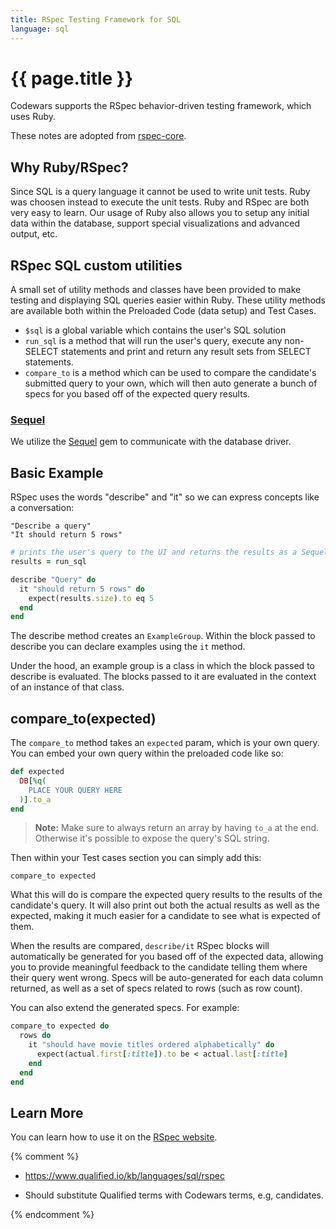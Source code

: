 ```yaml
---
title: RSpec Testing Framework for SQL
language: sql
---
```


# {{ page.title }}

Codewars supports the RSpec behavior-driven testing framework, which uses Ruby.

These notes are adopted from [rspec-core](http://rspec.info/documentation/3.3/rspec-core/).

## Why Ruby/RSpec?

Since SQL is a query language it cannot be used to write unit tests.
Ruby was choosen instead to execute the unit tests.
Ruby and RSpec are both very easy to learn.
Our usage of Ruby also allows you to setup any initial data within the database, support special visualizations and advanced output, etc.

## RSpec SQL custom utilities

A small set of utility methods and classes have been provided to make testing and displaying SQL queries easier within Ruby.
These utility methods are available both within the Preloaded Code (data setup) and Test Cases.

* `$sql` is a global variable which contains the user's SQL solution
* `run_sql` is a method that will run the user's query,
  execute any non-SELECT statements and print and return any result sets from SELECT statements.
* `compare_to` is a method which can be used to compare the candidate's submitted query to your own,
  which will then auto generate a bunch of specs for you based off of the expected query results.

### [Sequel](http://sequel.jeremyevans.net)

We utilize the [Sequel](http://sequel.jeremyevans.net) gem to communicate with the database driver.

## Basic Example

RSpec uses the words "describe" and "it" so we can express concepts like a conversation:

```
"Describe a query"
"It should return 5 rows"
```

```ruby
# prints the user's query to the UI and returns the results as a Sequel dataset.
results = run_sql

describe "Query" do
  it "should return 5 rows" do
    expect(results.size).to eq 5
  end
end
```

The describe method creates an `ExampleGroup`.
Within the block passed to describe you can declare examples using the `it` method.

Under the hood, an example group is a class in which the block passed to describe is evaluated.
The blocks passed to it are evaluated in the context of an instance of that class.

## compare_to(expected)

The `compare_to` method takes an `expected` param, which is your own query.
You can embed your own query within the preloaded code like so:

```ruby
def expected
  DB[%q(
    PLACE YOUR QUERY HERE
  )].to_a
end
```

> **Note:** Make sure to always return an array by having `to_a` at the end. Otherwise it's possible to expose the query's SQL string.

Then within your Test cases section you can simply add this:

```
compare_to expected
```

What this will do is compare the expected query results to the results of the candidate's query. It will also print out both the actual results as well as the expected, making it much easier for a candidate to see what is expected of them.

When the results are compared, `describe/it` RSpec blocks will automatically be generated for you based off of the expected data, allowing you to provide meaningful feedback to the candidate telling them where their query went wrong. Specs will be auto-generated for each data column returned, as well as a set of specs related to rows (such as row count).

You can also extend the generated specs. For example:

```ruby
compare_to expected do
  rows do
    it "should have movie titles ordered alphabetically" do
      expect(actual.first[:title]).to be < actual.last[:title]
    end
  end
end
```

## Learn More

You can learn how to use it on the [RSpec website](http://rspec.info/).

{% comment %}

- <https://www.qualified.io/kb/languages/sql/rspec>

- Should substitute Qualified terms with Codewars terms, e.g, candidates.

{% endcomment %}
